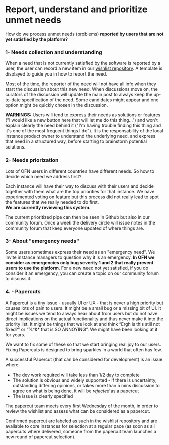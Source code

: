 # Report, understand and prioritize unmet needs

How do we process unmet needs \(problems\) **reported by users that are not yet satisfied by the platform?**

### **1- Needs collection and understanding**

When a need that is not currently satisfied by the software is reported by a user, the user can record a new item in our [wishlist repository](https://github.com/openfoodfoundation/wishlist). A template is displayed to guide you in how to report the need.

Most of the time, the reporter of the need will not have all info when they start the discussion about this new need. When discussions move on, the curators of the discussion will update the main post to always keep the up-to-date specification of the need. Some candidates might appear and one option might be quickly chosen in the discussion. 

**WARNINGS:** Users will tend to express their needs as solutions or features \("I would like a new button here that will let me do this thing..."\) and won't explain clearly the need behind it \("I'm having trouble finding this thing and it's one of the most frequent things I do"\). It is the responsability of the local instance product owner to understand the underlying need, and express that need in a structured way, before starting to brainstorm potential solutions.

### **2- Needs priorization**

Lots of OFN users in different countries have different needs. So how to decide which need we address first?

Each instance will have their way to discuss with their users and decide together with them what are the top priorities for that instance. We have experimented voting on feature but this process did not really lead to spot the features that we really needed to do first.  
**We are currently reviewing this system.**

The current prioritized pipe can then be seen in Github but also in our community forum. Once a week the delivery circle will issue notes in the community forum that keep everyone updated of where things are.

### 3- About "emergency needs"

Some users sometimes express their need as an "emergency need". We invite instance managers to question why it is an emergency. **In OFN we consider as emergencies only bug severity 1 and 2 that really prevent users to use the platform**. For a new need not yet satisfied, if you do consider it an emergency, you can create a topic on our community forum to discuss it.

### 4. - Papercuts

A Papercut is a tiny issue - usually UI or UX - that is never a high priority but causes lots of pain to users. It might be a small bug or a missing bit of UI. It might be issues we tend to always hear about from users but do not have direct implications on the actual functionality and thus never make it into the priority list. It might be things that we look at and think “Ergh is this still not fixed?” or “%^&\* that is SO ANNOYING”. We might have been looking at it for years.

We want to fix some of these so that we start bringing real joy to our users. Fixing Papercuts is designed to bring sparkles in a world that often has few.

A successful Papercut \(that can be considered for development\) is an issue where:

* The dev work required will take less than 1/2 day to complete
* The solution is obvious and widely supported - if there is uncertainty, outstanding differing opinions, or takes more than 5 mins discussion to agree on what is being done, it will be _rejected_ as a papercut
* The issue is clearly specified

The papercut team meets every first Wednesday of the month, in order to review the wishlist and assess what can be considered as a papercut.  
  
Confirmed papercut are labeled as such in the wishlist repository and are available to core instances for selection at a regular pace \(as soon as all papercuts where delivered, someone from the papercut team launches a new round of papercut selection\).

